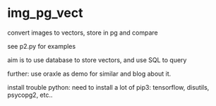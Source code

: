 # img_pg_vect
convert images to vectors, store in pg and compare

see p2.py for examples

aim is to use database to store vectors, and use SQL to query

further: use oraxle as demo for similar and blog about it.

install trouble python:
need to install a lot of pip3: tensorflow, disutils, psycopg2, etc..
